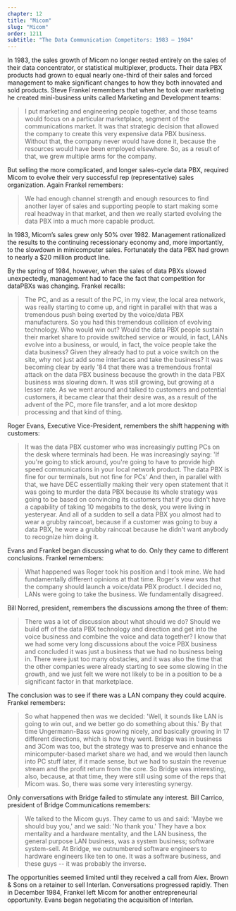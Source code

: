 ```yaml
---
chapter: 12
title: "Micom"
slug: "Micom"
order: 1211
subtitle: "The Data Communication Competitors: 1983 – 1984"
---
```


In 1983, the sales growth of Micom no longer rested entirely on the sales of their data concentrator, or statistical multiplexer, products. Their data PBX products had grown to equal nearly one-third of their sales and forced management to make significant changes to how they both innovated and sold products. Steve Frankel remembers that when he took over marketing he created mini-business units called Marketing and Development teams:

>I put marketing and engineering people together, and those teams would focus on a particular marketplace, segment of the communications market. It was that strategic decision that allowed the company to create this very expensive data PBX business. Without that, the company never would have done it, because the resources would have been employed elsewhere. So, as a result of that, we grew multiple arms for the company.

But selling the more complicated, and longer sales-cycle data PBX, required Micom to evolve their very successful rep (representative) sales organization. Again Frankel remembers:

>We had enough channel strength and enough resources to find another layer of sales and supporting people to start making some real headway in that market, and then we really started evolving the data PBX into a much more capable product.

In 1983, Micom’s sales grew only 50% over 1982. Management rationalized the results to the continuing recessionary economy and, more importantly, to the slowdown in minicomputer sales. Fortunately the data PBX had grown to nearly a $20 million product line.

By the spring of 1984, however, when the sales of data PBXs slowed unexpectedly, management had to face the fact that competition for dataPBXs was changing. Frankel recalls:

>The PC, and as a result of the PC, in my view, the local area network, was really starting to come up, and right in parallel with that was a tremendous push being exerted by the voice/data PBX manufacturers. So you had this tremendous collision of evolving technology. Who would win out? Would the data PBX people sustain their market share to provide switched service or would, in fact, LANs evolve into a business, or would, in fact, the voice people take the data business? Given they already had to put a voice switch on the site, why not just add some interfaces and take the business? It was becoming clear by early '84 that there was a tremendous frontal attack on the data PBX business because the growth in the data PBX business was slowing down. It was still growing, but growing at a lesser rate. As we went around and talked to customers and potential customers, it became clear that their desire was, as a result of the advent of the PC, more file transfer, and a lot more desktop processing and that kind of thing.

Roger Evans, Executive Vice-President, remembers the shift happening with customers:

>It was the data PBX customer who was increasingly putting PCs on the desk where terminals had been. He was increasingly saying: 'If you're going to stick around, you're going to have to provide high speed communications in your local network product. The data PBX is fine for our terminals, but not fine for PCs' And then, in parallel with that, we have DEC essentially making their very open statement that it was going to murder the data PBX because its whole strategy was going to be based on convincing its customers that if you didn't have a capability of taking 10 megabits to the desk, you were living in yesteryear. And all of a sudden to sell a data PBX you almost had to wear a grubby raincoat, because if a customer was going to buy a data PBX, he wore a grubby raincoat because he didn't want anybody to recognize him doing it.

Evans and Frankel began discussing what to do. Only they came to different conclusions. Frankel remembers:

>What happened was Roger took his position and I took mine. We had fundamentally different opinions at that time. Roger's view was that the company should launch a voice/data PBX product. I decided no, LANs were going to take the business. We fundamentally disagreed.

Bill Norred, president, remembers the discussions among the three of them:

>There was a lot of discussion about what should we do? Should we build off of the data PBX technology and direction and get into the voice business and combine the voice and data together? I know that we had some very long discussions about the voice PBX business and concluded it was just a business that we had no business being in. There were just too many obstacles, and it was also the time that the other companies were already starting to see some slowing in the growth, and we just felt we were not likely to be in a position to be a significant factor in that marketplace.

The conclusion was to see if there was a LAN company they could acquire. Frankel remembers:

>So what happened then was we decided: 'Well, it sounds like LAN is going to win out, and we better go do something about this.' By that time Ungermann-Bass was growing nicely, and basically growing in 17 different directions, which is how they went. Bridge was in business and 3Com was too, but the strategy was to preserve and enhance the minicomputer-based market share we had, and we would then launch into PC stuff later, if it made sense, but we had to sustain the revenue stream and the profit return from the core. So Bridge was interesting, also, because, at that time, they were still using some of the reps that Micom was.  So, there was some very interesting synergy.

Only conversations with Bridge failed to stimulate any interest. Bill Carrico, president of Bridge Communications remembers:

>We talked to the Micom guys. They came to us and said: 'Maybe we should buy you,' and we said: 'No thank you.' They have a box mentality and a hardware mentality, and the LAN business, the general purpose LAN business, was a system business; software system-sell. At Bridge, we outnumbered software engineers to hardware engineers like ten to one. It was a software business, and these guys -- it was probably the inverse.

The opportunities seemed limited until they received a call from Alex. Brown & Sons on a retainer to sell Interlan. Conversations progressed rapidly. Then in December 1984, Frankel left Micom for another entrepreneurial opportunity. Evans began negotiating the acquisition of Interlan.
